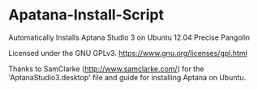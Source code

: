 Apatana-Install-Script
======================

Automatically Installs Aptana Studio 3 on Ubuntu 12.04 Precise Pangolin

Licensed under the GNU GPLv3.
https://www.gnu.org/licenses/gpl.html

Thanks to SamClarke (http://www.samclarke.com/) for the 'AptanaStudio3.desktop' file and guide for installing Aptana
on Ubuntu.